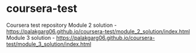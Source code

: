# coursera-test
Coursera test repository
Module 2 solution - https://palakgarg06.github.io/coursera-test/module_2_solution/index.html
Module 3 solution - https://palakgarg06.github.io/coursera-test/module_3_solution/index.html
